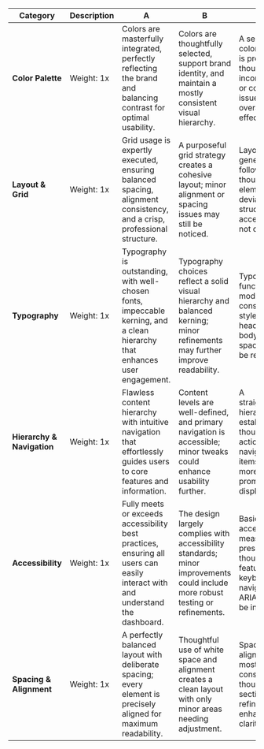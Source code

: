 | Category                   | Description | A                                                                                                                              | B                                                                                                                              | C                                                                                                                          | D                                                                                                                    | F                                                                                                                       |
| -------------------------- | ----------- | ------------------------------------------------------------------------------------------------------------------------------ | ------------------------------------------------------------------------------------------------------------------------------ | -------------------------------------------------------------------------------------------------------------------------- | -------------------------------------------------------------------------------------------------------------------- | ----------------------------------------------------------------------------------------------------------------------- |
| **Color Palette**          | Weight: 1x  | Colors are masterfully integrated, perfectly reflecting the brand and balancing contrast for optimal usability.                | Colors are thoughtfully selected, support brand identity, and maintain a mostly consistent visual hierarchy.                   | A serviceable color scheme is present, though minor inconsistencies or contrast issues reduce overall effectiveness.       | Colors are partially aligned with the brand but fail to follow best practices in contrast or hierarchy.              | Colors are chosen at random, creating visual confusion and lacking any cohesive theme or brand alignment.               |
| **Layout & Grid**          | Weight: 1x  | Grid usage is expertly executed, ensuring balanced spacing, alignment consistency, and a crisp, professional structure.        | A purposeful grid strategy creates a cohesive layout; minor alignment or spacing issues may still be noticed.                  | Layout generally follows a grid, though some elements deviate; overall structure is acceptable but not optimal.            | Some grid principles are followed, but spacing is inconsistent and visual alignment suffers in key sections.         | No clear structure or grid system in place, resulting in a disorganized and hard-to-navigate layout.                    |
| **Typography**             | Weight: 1x  | Typography is outstanding, with well-chosen fonts, impeccable kerning, and a clean hierarchy that enhances user engagement.    | Typography choices reflect a solid visual hierarchy and balanced kerning; minor refinements may further improve readability.   | Typography is functional with moderately consistent styles, though headlines, body text, and spacing could be refined.     | Font selection is somewhat appropriate but lacks clear organization; kerning and leading inconsistencies persist.    | Font choices are erratic or unreadable, with rampant inconsistencies in size, weight, or familial styles.               |
| **Hierarchy & Navigation** | Weight: 1x  | Flawless content hierarchy with intuitive navigation that effortlessly guides users to core features and information.          | Content levels are well-defined, and primary navigation is accessible; minor tweaks could enhance usability further.           | A straightforward hierarchy is established, though key actions or navigation items could be more prominently displayed.    | Some attempt at prioritizing content is visible, yet users may struggle to locate important features easily.         | Information is scattered without clear importance levels; navigation elements are unrecognizable or absent.             |
| **Accessibility**          | Weight: 1x  | Fully meets or exceeds accessibility best practices, ensuring all users can easily interact with and understand the dashboard. | The design largely complies with accessibility standards; minor improvements could include more robust testing or refinements. | Basic accessibility measures are present, though certain features like keyboard navigation or ARIA tags may be incomplete. | Some attempts to address accessibility are made, yet many crucial guidelines (e.g., color contrast) remain unmet.    | Design disregards accessibility guidelines altogether, using low contrast, illegible fonts, and no accessible patterns. |
| **Spacing & Alignment**    | Weight: 1x  | A perfectly balanced layout with deliberate spacing; every element is precisely aligned for maximum readability.               | Thoughtful use of white space and alignment creates a clean layout with only minor areas needing adjustment.                   | Spacing and alignment are mostly consistent, though certain sections need refinement to enhance clarity.                   | Some uniformity in spacing is emerging, but inconsistent alignment detracts from legibility and overall visual flow. | Visual clutter dominates due to no consistent margins, padding, or alignment, making the interface look unfinished.     |